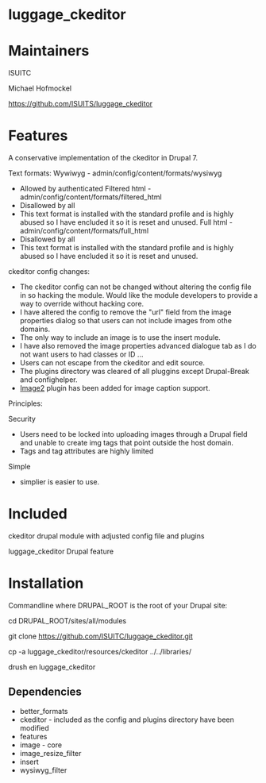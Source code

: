 luggage_ckeditor
===============

Maintainers
===============
ISUITC

Michael Hofmockel

https://github.com/ISUITS/luggage_ckeditor

Features
================
A conservative implementation of the ckeditor in Drupal 7.

Text formats:
Wywiwyg - admin/config/content/formats/wysiwyg
- Allowed by authenticated
Filtered html - admin/config/content/formats/filtered_html
- Disallowed by all
- This text format is installed with the standard profile and is highly abused so I have encluded it so it is reset and unused.
Full html - admin/config/content/formats/full_html
- Disallowed by all
- This text format is installed with the standard profile and is highly abused so I have encluded it so it is reset and unused.

ckeditor config changes:
- The ckeditor config can not be changed without altering the config file in so hacking the module.  Would like the module developers to provide a way to override without hacking core.
- I have altered the config to remove the "url" field from the image properties dialog so that users can not include images from othe domains.
- The only way to include an image is to use the insert module.
- I have also removed the image properties advanced dialogue tab as I do not want users to had classes or ID ...
- Users can not escape from the ckeditor and edit source.
- The plugins directory was cleared of all pluggins except Drupal-Break and confighelper.
- [Image2](http://ckeditor.com/addon/image2) plugin has been added for image caption support.

Principles:

Security
- Users need to be locked into uploading images through a Drupal field and unable to create img tags that point outside the host domain.
- Tags and tag attributes are highly limited

Simple
- simplier is easier to use.

Included
================
ckeditor drupal module with adjusted config file and plugins

luggage_ckeditor Drupal feature


Installation
===============

Commandline where DRUPAL_ROOT is the root of your Drupal site:

cd DRUPAL_ROOT/sites/all/modules

git clone https://github.com/ISUITC/luggage_ckeditor.git

cp -a luggage_ckeditor/resources/ckeditor ../../libraries/

drush en luggage_ckeditor

Dependencies
----------------

- better_formats
- ckeditor - included as the config and plugins directory have been modified
- features
- image - core
- image_resize_filter
- insert
- wysiwyg_filter
